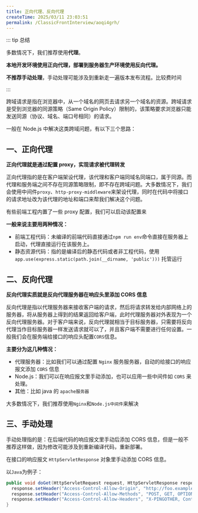 ```yaml
---
title: 正向代理、反向代理
createTime: 2025/03/11 23:03:51
permalink: /ClassicFrontInterview/aoqi4grh/
---
```


::: tip 总结

多数情况下，我们推荐使用**代理**。

**本地开发环境使用正向代理，部署到服务器生产环境使用反向代理。**

**不推荐手动处理**，手动处理可能涉及到重新走一遍版本发布流程。比较费时间

:::

跨域请求是指在浏览器中，从一个域名的网页去请求另一个域名的资源。跨域请求是受到浏览器的同源策略（Same Origin Policy）限制的，该策略要求浏览器只能发送同源（协议、域名、端口号相同）的请求。

一般在 Node.js 中解决这类跨域问题，有以下三个思路：

## 一、正向代理

**正向代理就是通过配置 proxy，实现请求被代理转发**

正向代理指的是在客户端架设代理，该代理和客户端同域名同端口，属于同源。而代理和服务端之间不存在同源策略限制，即不存在跨域问题。大多数情况下，我们会使用中间件`proxy`、`http-proxy-middleware`来架设代理，同时在代码中将接口的请求地址改为该代理的地址和端口来帮我们解决这个问题。

有些前端工程内置了一些 proxy 配置，我们可以启动该配置来

**一般来说主要用两种情况：**

- 前端工程代码：未编译的前端代码直接通过`npm run env`命令直接在服务器上启动，代理直接运行在该服务上。
- 静态资源代码：指的是编译后的静态代码或者非工程代码，使用`app.use(express.static(path.join(__dirname, 'public')))` 托管运行

## 二、反向代理

**反向代理实质就是反向代理服务器在响应头里添加 CORS 信息**

反向代理是指以代理服务器来接收客户端的请求，然后将请求转发给内部网络上的服务器，将从服务器上得到的结果返回给客户端，此时代理服务器对外表现为一个反向代理服务器。对于客户端来说，反向代理就相当于目标服务器，只需要将反向代理当作目标服务器一样发送请求就可以了，并且客户端不需要进行任何设置。一般我们会在服务端给接口的响应头配置`CORS`信息。

**主要分为这几种情况：**

- 代理服务器：比如我们可以通过配置 `Nginx` 服务服务器，自动的给接口的响应报文添加 `CORS` 信息
- Node.js：我们可以在响应报文里手动添加，也可以应用一些中间件如 `CORS` 来处理。
- 其他：比如 java 的 `apache服务器`

大多数情况下，我们推荐使用`Nginx`和`Node.js中间件`来解决

## 三、手动处理 <Badge type="warning" text="不推荐" />

手动处理指的是：在后端代码的响应报文里手动后添加 CORS 信息，但是一般不推荐这样做，因为修改可能涉及到重新编译代码，重新部署。

在接口的响应报文 `HttpServletResponse` 对象里手动添加 CORS 信息。

以`Java`为例子：

```java
public void doGet(HttpServletRequest request, HttpServletResponse response) throws ServletException, IOException {
  response.setHeader("Access-Control-Allow-Origin", "http://foo.example");
  response.setHeader("Access-Control-Allow-Methods", "POST, GET, OPTIONS");
  response.setHeader("Access-Control-Allow-Headers", "X-PINGOTHER, Content-Type");
}
```

